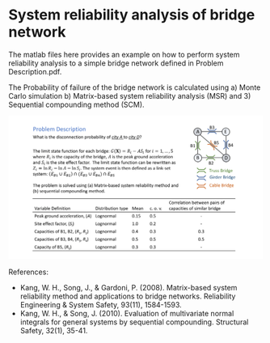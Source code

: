 # System reliability analysis of bridge network

The matlab files here provides an example on how to perform system reliability analysis to a simple bridge network defined in Problem Description.pdf.

The Probability of failure of the bridge network is calculated using a) Monte Carlo simulation b) Matrix-based system reliability analysis (MSR) and 3) Sequential compounding method (SCM).

[![Preview](ProblemDescription.png)](./ProblemDescription.pdf)

References:
- Kang, W. H., Song, J., & Gardoni, P. (2008). Matrix-based system reliability method and applications to bridge networks. Reliability Engineering & System Safety, 93(11), 1584-1593.
- Kang, W. H., & Song, J. (2010). Evaluation of multivariate normal integrals for general systems by sequential compounding. Structural Safety, 32(1), 35-41.


